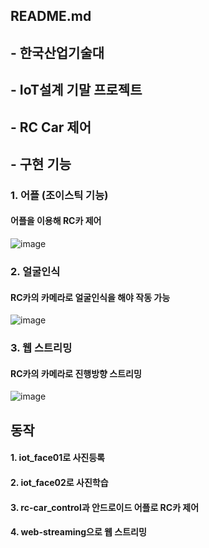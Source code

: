 ## README.md

## - 한국산업기술대
## - IoT설계 기말 프로젝트
## - RC Car 제어

## - 구현 기능
### 1. 어플 (조이스틱 기능)
  #### 어플을 이용해 RC카 제어
  ![image](https://user-images.githubusercontent.com/76527391/122216940-e59d7180-cee7-11eb-836c-56c7abc13053.png)

### 2. 얼굴인식
  #### RC카의 카메라로 얼굴인식을 해야 작동 가능
  ![image](https://user-images.githubusercontent.com/76527391/122217372-50e74380-cee8-11eb-8245-aa3124db82a2.png)

### 3. 웹 스트리밍
  #### RC카의 카메라로 진행방향 스트리밍
  ![image](https://user-images.githubusercontent.com/76527391/122217037-ffd74f80-cee7-11eb-9b32-c69e11a0a455.png)
 
## 동작
  #### 1. iot_face01로 사진등록
  #### 2. iot_face02로 사진학습
  #### 3. rc-car_control과 안드로이드 어플로 RC카 제어
  #### 4. web-streaming으로 웹 스트리밍
